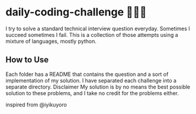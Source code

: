 # daily-coding-challenge 👨🏿‍💻

I try to solve a standard technical interview question everyday. Sometimes I succeed sometimes I fail. This is a collection of those attempts using a mixture of languages, mostly python.

## How to Use

Each folder has a README that contains the question and a sort of implementation of my solution. I have separated each challenge into a separate directory. Disclaimer My solution is by no means the best possible solution to these problems, and I take no credit for the problems either.

inspired from @iyikuyoro
